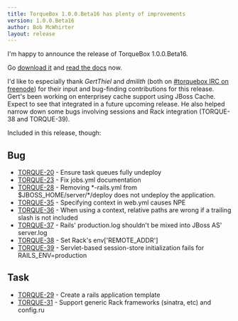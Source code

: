 ```yaml
---
title: TorqueBox 1.0.0.Beta16 has plenty of improvements
version: 1.0.0.Beta16
author: Bob McWhirter
layout: release
---
```

I'm happy to announce the release of TorqueBox 1.0.0.Beta16.

Go [download it](/download/) and [read the docs](/documentation/#{page.version}/) now.

I'd like to especially thank *GertThiel* and *dmilith* (both on [#torquebox IRC on freenode](/community/irc/)) 
for their input and bug-finding contributions for this release.  Gert's been working on enterprisey cache 
support using JBoss Cache.  Expect to see that integrated in a future upcoming release.  He also helped 
narrow down some bugs involving sessions and Rack integration (TORQUE-38 and TORQUE-39).

Included in this release, though:

## Bug

* [TORQUE-20](https://jira.jboss.org/jira/browse/TORQUE-20) - Ensure task queues fully undeploy
* [TORQUE-23](https://jira.jboss.org/jira/browse/TORQUE-23) - Fix jobs.yml documentation
* [TORQUE-28](https://jira.jboss.org/jira/browse/TORQUE-28) - Removing \*-rails.yml from $JBOSS_HOME/server/\*/deploy does not undeploy the application.
* [TORQUE-35](https://jira.jboss.org/jira/browse/TORQUE-35) - Specifying context in web.yml causes NPE
* [TORQUE-36](https://jira.jboss.org/jira/browse/TORQUE-36) - When using a context, relative paths are wrong if a trailing slash is not included
* [TORQUE-37](https://jira.jboss.org/jira/browse/TORQUE-37) - Rails' production.log shouldn't be mixed into JBoss AS' server.log
* [TORQUE-38](https://jira.jboss.org/jira/browse/TORQUE-38) - Set Rack's env\['REMOTE_ADDR'\]
* [TORQUE-39](https://jira.jboss.org/jira/browse/TORQUE-39) - Servlet-based session-store initialization fails for RAILS_ENV=production

## Task

* [TORQUE-29](https://jira.jboss.org/jira/browse/TORQUE-29) - Create a rails application template
* [TORQUE-31](https://jira.jboss.org/jira/browse/TORQUE-31) - Support generic Rack frameworks (sinatra, etc) and config.ru


